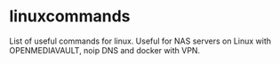 # linuxcommands
List of useful commands for linux.
Useful for NAS servers on Linux with OPENMEDIAVAULT, noip DNS and docker with VPN.
